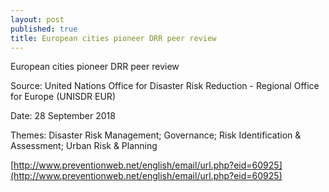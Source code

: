 ```yaml
---
layout: post
published: true
title: European cities pioneer DRR peer review
---
```

European cities pioneer DRR peer review

Source: United Nations Office for Disaster Risk Reduction - Regional Office for Europe (UNISDR EUR)

Date: 28 September 2018

Themes: Disaster Risk Management; Governance; Risk Identification & Assessment; Urban Risk & Planning

[http://www.preventionweb.net/english/email/url.php?eid=60925](http://www.preventionweb.net/english/email/url.php?eid=60925)
